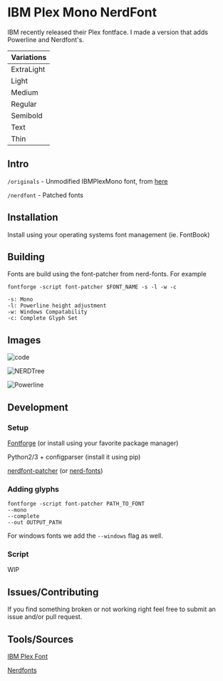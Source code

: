 # IBM Plex Mono NerdFont

IBM recently released their Plex fontface. I made a version that adds Powerline and Nerdfont's.

| Variations  
| ----------
| ExtraLight
| Light
| Medium
| Regular
| Semibold
| Text
| Thin

## Intro

`/originals` - Unmodified IBMPlexMono font, from [here](https://github.com/IBM/plex)

`/nerdfont` - Patched fonts

## Installation

Install using your operating systems font management (ie. FontBook)

## Building

Fonts are build using the font-patcher from nerd-fonts. For example

```
fontforge -script font-patcher $FONT_NAME -s -l -w -c

-s: Mono
-l: Powerline height adjustment
-w: Windows Compatability
-c: Complete Glyph Set
```

## Images

![code](https://imgur.com/mivxMXb.png)

![NERDTree](https://imgur.com/E5nRbNS.png)

![Powerline](https://imgur.com/b2Jd3cs.png)

## Development

### Setup

[Fontforge](https://fontforge.github.io/en-US/) (or install using your favorite package manager)

Python2/3 + configparser (install it using pip)

[nerdfont-patcher](https://github.com/sgolovine/nerdfont-patcher) (or [nerd-fonts](https://github.com/ryanoasis/nerd-fonts))

### Adding glyphs

```
fontforge -script font-patcher PATH_TO_FONT
--mono
--complete
--out OUTPUT_PATH
```

For windows fonts we add the `--windows` flag as well.

### Script

WIP

## Issues/Contributing

If you find something broken or not working right feel free to submit an issue and/or pull request.

## Tools/Sources

[IBM Plex Font](https://github.com/IBM/plex)

[Nerdfonts](https://github.com/ryanoasis/nerd-fonts)

